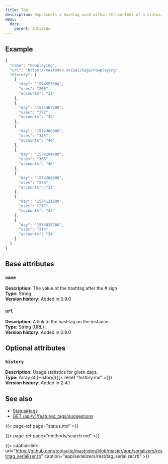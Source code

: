 ```yaml
---
title: Tag
description: Represents a hashtag used within the content of a status.
menu:
  docs:
    parent: entities
---
```


## Example

```javascript
{
  "name": "nowplaying",
  "url": "https://mastodon.social/tags/nowplaying",
  "history": [
    {
      "day": "1574553600",
      "uses": "200",
      "accounts": "31"
    },
    {
      "day": "1574467200",
      "uses": "272",
      "accounts": "39"
    },
    {
      "day": "1574380800",
      "uses": "345",
      "accounts": "40"
    },
    {
      "day": "1574294400",
      "uses": "366",
      "accounts": "46"
    },
    {
      "day": "1574208000",
      "uses": "226",
      "accounts": "32"
    },
    {
      "day": "1574121600",
      "uses": "217",
      "accounts": "42"
    },
    {
      "day": "1574035200",
      "uses": "214",
      "accounts": "34"
    }
  ]
}
```

## Base attributes

### `name` <a id="name"></a>

**Description:** The value of the hashtag after the \# sign.\
**Type:** String\
**Version history:** Added in 0.9.0

### `url` <a id="url"></a>

**Description:** A link to the hashtag on the instance.\
**Type:** String \(URL\)\
**Version history:** Added in 0.9.0

## Optional attributes

### `history` <a id="history"></a>

**Description:** Usage statistics for given days.\
**Type:** Array of [History]({{< relref "history.md" >}})\
**Version history:** Added in 2.4.1

## See also

* [Status\#tags](status.md#tags)
* [GET /api/v1/featured\_tags/suggestions](../methods/accounts/featured_tags.md#suggested-tags-to-feature)

{{< page-ref page="status.md" >}}

{{< page-ref page="methods/search.md" >}}

{{< caption-link url="https://github.com/tootsuite/mastodon/blob/master/app/serializers/rest/tag_serializer.rb" caption="app/serializers/rest/tag\_serializer.rb" >}}



